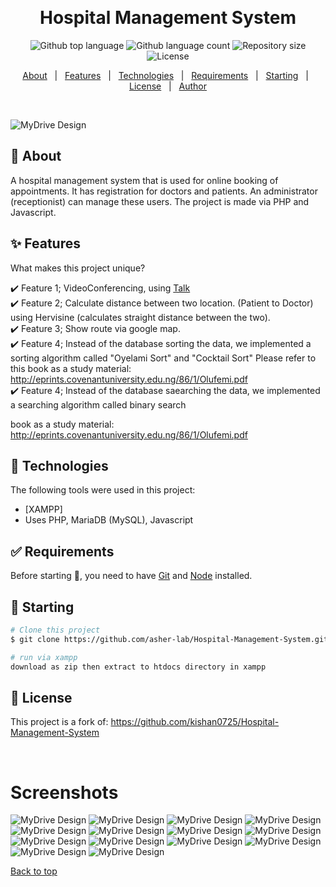 <div align="center" id="top"> 


  &#xa0;

  <!-- <a href="https://real_time_version.netlify.app">Demo</a> -->
</div>

<h1 align="center">Hospital Management System</h1>


<p align="center">
  <img alt="Github top language" src="https://img.shields.io/github/languages/top/asher-lab/real_time_version?color=56BEB8">

  <img alt="Github language count" src="https://img.shields.io/github/languages/count/asher-lab/real_time_version?color=56BEB8">

  <img alt="Repository size" src="https://img.shields.io/github/repo-size/asher-lab/real_time_version?color=56BEB8">

  <img alt="License" src="https://img.shields.io/github/license/asher-lab/real_time_version?color=56BEB8">

  <!-- <img alt="Github issues" src="https://img.shields.io/github/issues/asher-lab/real_time_version?color=56BEB8" /> -->

  <!-- <img alt="Github forks" src="https://img.shields.io/github/forks/asher-lab/real_time_version?color=56BEB8" /> -->

  <!-- <img alt="Github stars" src="https://img.shields.io/github/stars/asher-lab/real_time_version?color=56BEB8" /> -->
</p>

<!-- Status -->

<!-- <h4 align="center"> 
	🚧  REAL_TIME_VERSION 🚀 Under construction...  🚧
</h4> 

<hr> -->

<p align="center">
  <a href="#dart-about">About</a> &#xa0; | &#xa0; 
  <a href="#sparkles-features">Features</a> &#xa0; | &#xa0;
  <a href="#rocket-technologies">Technologies</a> &#xa0; | &#xa0;
  <a href="#white_check_mark-requirements">Requirements</a> &#xa0; | &#xa0;
  <a href="#checkered_flag-starting">Starting</a> &#xa0; | &#xa0;
  <a href="#memo-license">License</a> &#xa0; | &#xa0;
  <a href="https://github.com/asher-lab" target="_blank">Author</a>
</p>

<br>

![MyDrive Design](Screenshots/logo.png)

## :dart: About ##

A hospital management system that is used for online booking of appointments. It has registration for doctors
and patients. An administrator (receptionist) can manage these users. The project is made via PHP and Javascript.

## :sparkles: Features ##

What makes this project unique?

:heavy_check_mark: Feature 1; VideoConferencing, using [Talk](https://github.com/vasanthv/talk) <br>
:heavy_check_mark: Feature 2; Calculate distance between two location. (Patient to Doctor) using Hervisine (calculates straight distance between the two). <br>
:heavy_check_mark: Feature 3;  Show route via google map. <br>
:heavy_check_mark: Feature 4;  Instead of the database sorting the data, we implemented a sorting algorithm called "Oyelami Sort" and "Cocktail Sort" Please refer to this 
book as a study material: http://eprints.covenantuniversity.edu.ng/86/1/Olufemi.pdf <br>
:heavy_check_mark: Feature 4;  Instead of the database saearching the data, we implemented a searching algorithm called binary search <br>

book as a study material: http://eprints.covenantuniversity.edu.ng/86/1/Olufemi.pdf <br>

## :rocket: Technologies ##

The following tools were used in this project:

- [XAMPP]
- Uses PHP, MariaDB (MySQL), Javascript

## :white_check_mark: Requirements ##

Before starting :checkered_flag:, you need to have [Git](https://git-scm.com) and [Node](https://nodejs.org/en/) installed.

## :checkered_flag: Starting ##

```bash
# Clone this project
$ git clone https://github.com/asher-lab/Hospital-Management-System.git

# run via xampp
download as zip then extract to htdocs directory in xampp
```

## :memo: License ##

This project is a fork of: https://github.com/kishan0725/Hospital-Management-System





&#xa0;


# Screenshots
![MyDrive Design](Screenshots/Screenshot%20(254).png)
![MyDrive Design](Screenshots/Screenshot%20(255).png)
![MyDrive Design](Screenshots/Screenshot%20(256).png)
![MyDrive Design](Screenshots/Screenshot%20(257).png)
![MyDrive Design](Screenshots/Screenshot%20(258).png)
![MyDrive Design](Screenshots/Screenshot%20(259).png)
![MyDrive Design](Screenshots/Screenshot%20(260).png)
![MyDrive Design](Screenshots/Screenshot%20(261).png)
![MyDrive Design](Screenshots/Screenshot%20(262).png)
![MyDrive Design](Screenshots/Screenshot%20(263).png)
![MyDrive Design](Screenshots/Screenshot%20(264).png)
![MyDrive Design](Screenshots/Screenshot%20(265).png)
![MyDrive Design](Screenshots/Screenshot%20(266).png)
![MyDrive Design](Screenshots/Screenshot%20(267).png)


<a href="#top">Back to top</a>
